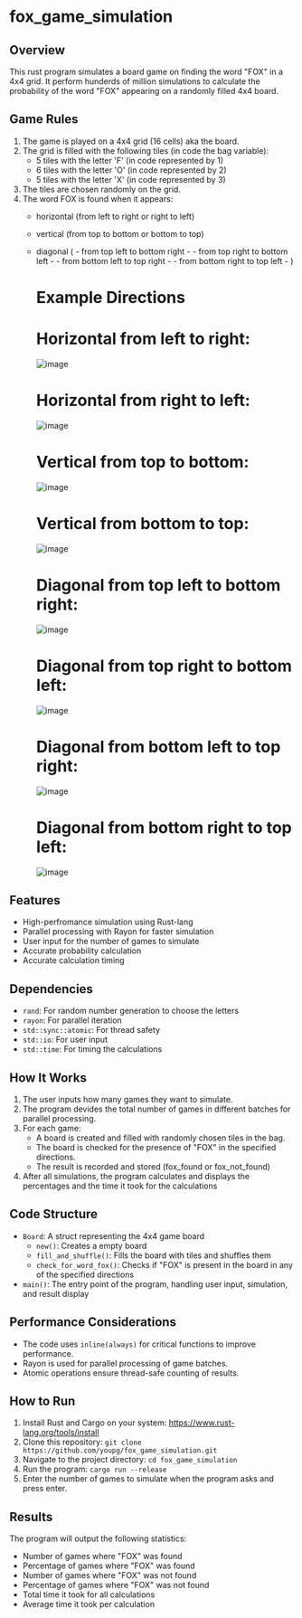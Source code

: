 # fox_game_simulation

## Overview

This rust program simulates a board game on finding the word "FOX" in a 4x4 grid. It perform hunderds of million simulations to calculate the probability of the word "FOX" appearing on a randomly filled 4x4 board.

## Game Rules

1. The game is played on a 4x4 grid (16 cells) aka the board.
2. The grid is filled with the following tiles (in code the bag variable):
   - 5 tiles with the letter 'F' (in code represented by 1)
   - 6 tiles with the letter 'O' (in code represented by 2)
   - 5 tiles with the letter 'X' (in code represented by 3)
3. The tiles are chosen randomly on the grid.
4. The word FOX is found when it appears:
   - horizontal (from left to right or right to left)
   - vertical (from top to bottom or bottom to top)
   - diagonal ( - from top left to bottom right -
                - from top right to bottom left -
                - from bottom left to top right -
                - from bottom right to top left - )

     # Example Directions
     # Horizontal from left to right:
     ![image](https://github.com/user-attachments/assets/93f24cf4-46de-4804-8387-533494b44723)
     # Horizontal from right to left:
     ![image](https://github.com/user-attachments/assets/77b0d323-2730-4a0c-b0ce-7d1181709d17)
     # Vertical from top to bottom:
     ![image](https://github.com/user-attachments/assets/5eccc8a7-2de5-44a2-95ee-990a090f2b7e)
     # Vertical from bottom to top:
     ![image](https://github.com/user-attachments/assets/0d4da0cd-4836-4c17-adeb-5149e433fda5)
     # Diagonal from top left to bottom right:
     ![image](https://github.com/user-attachments/assets/e33f11d9-6451-478f-b3e9-4f92fb5107cd)
     # Diagonal from top right to bottom left:
     ![image](https://github.com/user-attachments/assets/f6b1ac5d-2333-4b9b-a7b8-3901a6f03ce2)
     # Diagonal from bottom left to top right:
     ![image](https://github.com/user-attachments/assets/b049b6c2-7172-4382-a9d4-7dc0d2513729)
     # Diagonal from bottom right to top left:
     ![image](https://github.com/user-attachments/assets/4f0ca867-f312-4abd-bc8a-2124835c6a38)

## Features

- High-perfromance simulation using Rust-lang
- Parallel processing with Rayon for faster simulation
- User input for the number of games to simulate
- Accurate probability calculation
- Accurate calculation timing

## Dependencies

- `rand`: For random number generation to choose the letters
- `rayon`: For parallel iteration
- `std::sync::atomic`: For thread safety
- `std::io`: For user input
- `std::time`: For timing the calculations

## How It Works

1. The user inputs how many games they want to simulate.
2. The program devides the total number of games in different batches for parallel processing.
3. For each game:
   - A board is created and filled with randomly chosen tiles in the bag.
   - The board is checked for the presence of "FOX" in the specified directions.
   - The result is recorded and stored (fox_found or fox_not_found)
4. After all simulations, the program calculates and displays the percentages and the time it took for the calculations


## Code Structure

- `Board`: A struct representing the 4x4 game board
  - `new()`: Creates a empty board
  - `fill_and_shuffle()`: Fills the board with tiles and shuffles them
  - `check_for_word_fox()`: Checks if "FOX" is present in the board in any of the specified directions
- `main()`: The entry point of the program, handling user input, simulation, and result display

## Performance Considerations

- The code uses `inline(always)` for critical functions to improve performance.
- Rayon is used for parallel processing of game batches.
- Atomic operations ensure thread-safe counting of results.

## How to Run

1. Install Rust and Cargo on your system: https://www.rust-lang.org/tools/install
2. Clone this repository: ```git clone https://github.com/youpg/fox_game_simulation.git```
3. Navigate to the project directory: ```cd fox_game_simulation```
5. Run the program: ```cargo run --release```
6. Enter the number of games to simulate when the program asks and press enter.

## Results

The program will output the following statistics:
- Number of games where "FOX" was found
- Percentage of games where "FOX" was found
- Number of games where "FOX" was not found
- Percentage of games where "FOX" was not found
- Total time it took for all calculations
- Average time it took per calculation
